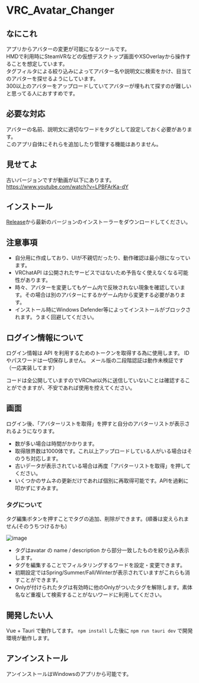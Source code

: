 # VRC_Avatar_Changer

## なにこれ

アプリからアバターの変更が可能になるツールです。  
HMDで利用時にSteamVRなどの仮想デスクトップ画面やXSOverlayから操作することを想定しています。  
タグフィルタによる絞り込みによってアバター名や説明文に検索をかけ、目当てのアバターを探せるようにしています。  
300以上のアバターをアップロードしていてアバターが埋もれて探すのが難しいと思ってる人におすすめです。  



## 必要な対応

アバターの名前、説明文に適切なワードをタグとして設定しておく必要があります。  
このアプリ自体にそれらを追加したり管理する機能はありません。

## 見せてよ

古いバージョンですが動画が以下にあります。 
https://www.youtube.com/watch?v=LPBFArKa-dY  

## インストール

[Release](https://github.com/gifumaster/vrc_avatar_changer2/releases)から最新のバージョンのインストーラーをダウンロードしてください。

## 注意事項

- 自分用に作成しており、UIが不親切だったり、動作確認は最小限になっています。  
- VRChatAPI は公開されたサービスではないため予告なく使えなくなる可能性があります。
- 時々、アバターを変更してもゲーム内で反映されない現象を確認しています。その場合は別のアバターにするかゲーム内から変更する必要があります。
- インストール時にWindows Defender等によってインストールがブロックされます。うまく回避してください。
 
## ログイン情報について

ログイン情報は API を利用するためのトークンを取得する為に使用します。
ID やパスワードは一切保存しません。
メール版の二段階認証は動作未検証です（一応実装してます）

コードは全公開していますのでVRChat以外に送信していないことは確認することができますが、不安であれば使用を控えてください。

## 画面

ログイン後、「アバターリストを取得」を押すと自分のアバターリストが表示されるようになります。

- 数が多い場合は時間がかかります。
- 取得限界数は1000体です。これ以上アップロードしている人がいる場合はそのうち対応します。
- 古いデータが表示されている場合は再度「アバターリストを取得」を押してください。
- いくつかのサムネの更新だけであれば個別に再取得可能です。APIを過剰に叩かずにすみます。


### タグについて

タグ編集ボタンを押すことでタグの追加、削除ができます。(順番は変えられません(そのうちつけるかも)  

![image](https://github.com/user-attachments/assets/597b4a7a-678d-4811-bd5a-d9c26fdbb3b1)

- タグはavatar の name / description から部分一致したものを絞り込み表示します。
- タグを編集することでフィルタリングするワードを設定・変更できます。
- 初期設定ではSpring/Summer/Fall/Winterが表示されていますがこれらも消すことができます。
- Onlyが付けられたタグは有効時に他のOnlyがついたタグを解除します。素体名など重複して検索することがないワードに利用してください。  

## 開発したい人

Vue + Tauri で動作してます。 
`npm install` した後に `npm run tauri dev`
で開発環境が動作します。  

## アンインストール

アンインストールはWindowsのアプリから可能です。

